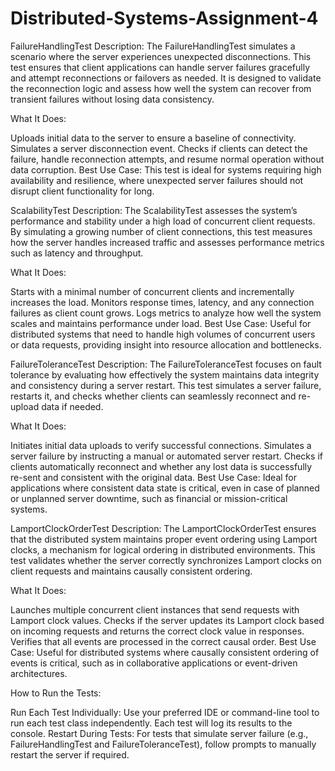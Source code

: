 # Distributed-Systems-Assignment-4


FailureHandlingTest
Description: The FailureHandlingTest simulates a scenario where the server experiences unexpected disconnections. This test ensures that client applications can handle server failures gracefully and attempt reconnections or failovers as needed. It is designed to validate the reconnection logic and assess how well the system can recover from transient failures without losing data consistency.

What It Does:

Uploads initial data to the server to ensure a baseline of connectivity. Simulates a server disconnection event. Checks if clients can detect the failure, handle reconnection attempts, and resume normal operation without data corruption. Best Use Case: This test is ideal for systems requiring high availability and resilience, where unexpected server failures should not disrupt client functionality for long.

ScalabilityTest
Description: The ScalabilityTest assesses the system’s performance and stability under a high load of concurrent client requests. By simulating a growing number of client connections, this test measures how the server handles increased traffic and assesses performance metrics such as latency and throughput.

What It Does:

Starts with a minimal number of concurrent clients and incrementally increases the load. Monitors response times, latency, and any connection failures as client count grows. Logs metrics to analyze how well the system scales and maintains performance under load. Best Use Case: Useful for distributed systems that need to handle high volumes of concurrent users or data requests, providing insight into resource allocation and bottlenecks.

FailureToleranceTest
Description: The FailureToleranceTest focuses on fault tolerance by evaluating how effectively the system maintains data integrity and consistency during a server restart. This test simulates a server failure, restarts it, and checks whether clients can seamlessly reconnect and re-upload data if needed.

What It Does:

Initiates initial data uploads to verify successful connections. Simulates a server failure by instructing a manual or automated server restart. Checks if clients automatically reconnect and whether any lost data is successfully re-sent and consistent with the original data. Best Use Case: Ideal for applications where consistent data state is critical, even in case of planned or unplanned server downtime, such as financial or mission-critical systems.

LamportClockOrderTest
Description: The LamportClockOrderTest ensures that the distributed system maintains proper event ordering using Lamport clocks, a mechanism for logical ordering in distributed environments. This test validates whether the server correctly synchronizes Lamport clocks on client requests and maintains causally consistent ordering.

What It Does:

Launches multiple concurrent client instances that send requests with Lamport clock values. Checks if the server updates its Lamport clock based on incoming requests and returns the correct clock value in responses. Verifies that all events are processed in the correct causal order. Best Use Case: Useful for distributed systems where causally consistent ordering of events is critical, such as in collaborative applications or event-driven architectures.

How to Run the Tests:

Run Each Test Individually: Use your preferred IDE or command-line tool to run each test class independently. Each test will log its results to the console. Restart During Tests: For tests that simulate server failure (e.g., FailureHandlingTest and FailureToleranceTest), follow prompts to manually restart the server if required.